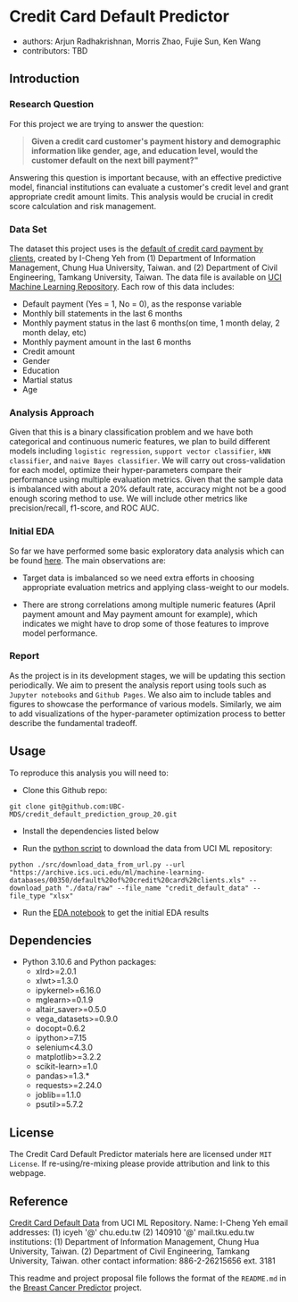 # Credit Card Default Predictor

- authors: Arjun Radhakrishnan, Morris Zhao, Fujie Sun, Ken Wang
- contributors: TBD

## Introduction

### Research Question

For this project we are trying to answer the question:

> **Given a credit card customer's payment history and demographic information like gender, age, and education level, would the customer default on the next bill payment?"**

Answering this question is important because, with an effective predictive model, financial institutions can evaluate a customer's credit level and grant appropriate credit amount limits. This analysis would be crucial in credit score calculation and risk management.

### Data Set

The dataset this project uses is the [default of credit card payment by clients](https://archive.ics.uci.edu/ml/datasets/default+of+credit+card+clients), created by I-Cheng Yeh from  (1) Department of Information Management, Chung Hua University, Taiwan. and (2) Department of Civil Engineering, Tamkang University, Taiwan. The data file is available on [UCI Machine Learning Repository](https://archive.ics.uci.edu/ml/datasets/default+of+credit+card+clients). Each row of this data includes:

- Default payment (Yes = 1, No = 0), as the response variable
- Monthly bill statements in the last 6 months
- Monthly payment status in the last 6 months(on time, 1 month delay, 2 month delay, etc)
- Monthly payment amount in the last 6 months
- Credit amount
- Gender
- Education
- Martial status
- Age

### Analysis Approach

Given that this is a binary classification problem and we have both categorical and continuous numeric features, we plan to build different models including `logistic regression`, `support vector classifier`, `kNN classifier`, and `naive Bayes classifier`. We will carry out cross-validation for each model, optimize their hyper-parameters compare their performance using multiple evaluation metrics. Given that the sample data is imbalanced with about a 20% default rate, accuracy might not be a good enough scoring method to use. We will include other metrics like precision/recall, f1-score, and ROC AUC.

### Initial EDA

So far we have performed some basic exploratory data analysis which can be found [here](https://github.com/UBC-MDS/credit_default_prediction_group_20/blob/main/src/EDA%20of%20data.ipynb). The main observations are:

- Target data is imbalanced so we need extra efforts in choosing appropriate evaluation metrics and applying class-weight to our models.

- There are strong correlations among multiple numeric features (April payment amount and May payment amount for example), which indicates we might have to drop some of those features to improve model performance.

### Report

As the project is in its development stages, we will be updating this section periodically. We aim to present the analysis report using tools such as `Jupyter notebooks` and `Github Pages`. We also aim to include tables and figures to showcase the performance of various models. Similarly, we aim to add visualizations of the hyper-parameter optimization process to better describe the fundamental tradeoff.

## Usage

To reproduce this analysis you will need to:

- Clone this Github repo:

```
git clone git@github.com:UBC-MDS/credit_default_prediction_group_20.git
```

- Install the dependencies listed below

- Run the [python script](https://github.com/UBC-MDS/credit_default_prediction_group_20/blob/main/src/download_data_from_url.py) to download the data from UCI ML repository:

```
python ./src/download_data_from_url.py --url "https://archive.ics.uci.edu/ml/machine-learning-databases/00350/default%20of%20credit%20card%20clients.xls" --download_path "./data/raw" --file_name "credit_default_data" --file_type "xlsx"
```

- Run the [EDA notebook](https://github.com/UBC-MDS/credit_default_prediction_group_20/blob/main/src/EDA%20of%20data.ipynb) to get the initial EDA results

## Dependencies

- Python 3.10.6 and Python packages:
  - xlrd>=2.0.1
  - xlwt>=1.3.0
  - ipykernel>=6.16.0
  - mglearn>=0.1.9
  - altair_saver>=0.5.0
  - vega_datasets>=0.9.0
  - docopt=0.6.2
  - ipython>=7.15
  - selenium<4.3.0
  - matplotlib>=3.2.2
  - scikit-learn>=1.0
  - pandas>=1.3.*
  - requests>=2.24.0
  - joblib==1.1.0
  - psutil>=5.7.2

## License

The Credit Card Default Predictor materials here are licensed under `MIT License`. If re-using/re-mixing please provide attribution and link to this webpage.

## Reference

[Credit Card Default Data](https://archive.ics.uci.edu/ml/datasets/default+of+credit+card+clients) from UCI ML Repository.
Name: I-Cheng Yeh
email addresses: (1) icyeh '@' chu.edu.tw (2) 140910 '@' mail.tku.edu.tw
institutions: (1) Department of Information Management, Chung Hua University, Taiwan. (2) Department of Civil Engineering, Tamkang University, Taiwan.
other contact information: 886-2-26215656 ext. 3181

This readme and project proposal file follows the format of the `README.md` in the [Breast Cancer Predictor](https://github.com/ttimbers/breast_cancer_predictor) project.
